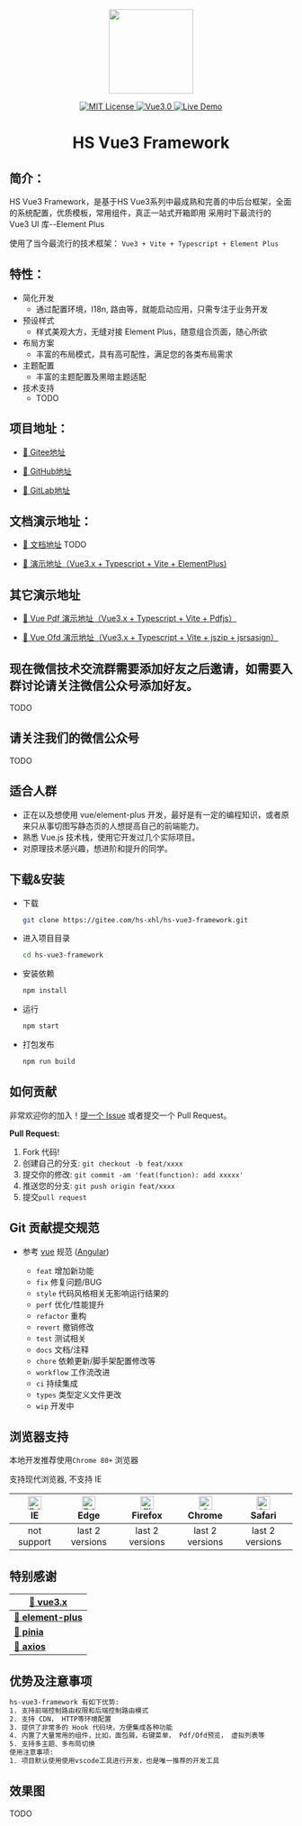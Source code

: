 <div align="center">
<img src="https://gitee.com/hs-xhl/test-docs/raw/master/images/logo.png" align="center" width="150" height="150"/>
</div>

<p align="center">
    <a href="./LICENSE">
        <img src="https://img.shields.io/github/license/XiahlHS/hs-vue3-framework" alt="MIT License" />
    </a>
    <a href="https://v3.cn.vuejs.org/">
        <img src="https://img.shields.io/badge/vue.js-3.0-green" alt="Vue3.0">
    </a>
    <a href="http://sangongli.top:8082/">
        <img src="https://img.shields.io/badge/🚀-open--in--browser-blueviolet" alt="Live Demo">
    </a>
</p>
<h1 align = "center">HS Vue3 Framework</h1>

## 简介：

HS Vue3 Framework，是基于HS Vue3系列中最成熟和完善的中后台框架，全面的系统配置，优质模板，常用组件，真正一站式开箱即用 采用时下最流行的 Vue3 UI 库--Element Plus

使用了当今最流行的技术框架： `Vue3 + Vite + Typescript + Element Plus`

## 特性：

- 简化开发
  - 通过配置环境，I18n, 路由等，就能启动应用，只需专注于业务开发
- 预设样式
  - 样式美观大方，无缝对接 Element Plus，随意组合页面，随心所欲
- 布局方案
  - 丰富的布局模式，具有高可配性，满足您的各类布局需求
- 主题配置
  - 丰富的主题配置及黑暗主题适配
- 技术支持
  - TODO

## 项目地址：

- [🎉 Gitee地址](https://gitee.com/hs-xhl/hs-vue3-framework)

- [🎉 GitHub地址](https://github.com/XiahlHS/hs-vue3-framework)

- [🎉 GitLab地址](https://gitlab.com/HanSummer/hs-vue3-framework)

## 文档演示地址：

- [🎉 文档地址]()  TODO

- [🎉 演示地址（Vue3.x + Typescript + Vite + ElementPlus)](http://sangongli.top:8082)

## 其它演示地址

- [🎉 Vue Pdf 演示地址（Vue3.x + Typescript + Vite + Pdfjs）](http://sangongli.top:8082/#/doc/pdf)

- [🎉 Vue Ofd 演示地址（Vue3.x + Typescript + Vite + jszip + jsrsasign）](http://sangongli.top:8082/#/doc/pdf)

## 现在微信技术交流群需要添加好友之后邀请，如需要入群讨论请关注微信公众号添加好友。

TODO

## 请关注我们的微信公众号

TODO

## 适合人群

- 正在以及想使用 vue/element-plus 开发，最好是有一定的编程知识，或者原来只从事切图写静态页的人想提高自己的前端能力。
- 熟悉 Vue.js 技术栈，使用它开发过几个实际项目。
- 对原理技术感兴趣，想进阶和提升的同学。

## 下载&安装

- 下载

  ```bash
  git clone https://gitee.com/hs-xhl/hs-vue3-framework.git
  ```

- 进入项目目录
  ```bash
  cd hs-vue3-framework
  ```
- 安装依赖

  ```bash
  npm install
  ```

- 运行
  ```bash
  npm start
  ```

- 打包发布
  ```bash
  npm run build
  ```

## 如何贡献

非常欢迎你的加入！[提一个 Issue](https://github.com/XiahlHS/hs-vue3-framework/issues/new) 或者提交一个 Pull Request。

**Pull Request:**

1. Fork 代码!
2. 创建自己的分支: `git checkout -b feat/xxxx`
3. 提交你的修改: `git commit -am 'feat(function): add xxxxx'`
4. 推送您的分支: `git push origin feat/xxxx`
5. 提交`pull request`

## Git 贡献提交规范

- 参考 [vue](https://github.com/vuejs/vue/blob/dev/.github/COMMIT_CONVENTION.md) 规范 ([Angular](https://github.com/conventional-changelog/conventional-changelog/tree/master/packages/conventional-changelog-angular))

  - `feat` 增加新功能
  - `fix` 修复问题/BUG
  - `style` 代码风格相关无影响运行结果的
  - `perf` 优化/性能提升
  - `refactor` 重构
  - `revert` 撤销修改
  - `test` 测试相关
  - `docs` 文档/注释
  - `chore` 依赖更新/脚手架配置修改等
  - `workflow` 工作流改进
  - `ci` 持续集成
  - `types` 类型定义文件更改
  - `wip` 开发中

## 浏览器支持

本地开发推荐使用`Chrome 80+` 浏览器

支持现代浏览器, 不支持 IE

| [<img src="https://raw.githubusercontent.com/alrra/browser-logos/master/src/edge/edge_48x48.png" alt=" Edge" width="24px" height="24px" />](http://godban.github.io/browsers-support-badges/)</br>IE | [<img src="https://raw.githubusercontent.com/alrra/browser-logos/master/src/edge/edge_48x48.png" alt=" Edge" width="24px" height="24px" />](http://godban.github.io/browsers-support-badges/)</br>Edge | [<img src="https://raw.githubusercontent.com/alrra/browser-logos/master/src/firefox/firefox_48x48.png" alt="Firefox" width="24px" height="24px" />](http://godban.github.io/browsers-support-badges/)</br>Firefox | [<img src="https://raw.githubusercontent.com/alrra/browser-logos/master/src/chrome/chrome_48x48.png" alt="Chrome" width="24px" height="24px" />](http://godban.github.io/browsers-support-badges/)</br>Chrome | [<img src="https://raw.githubusercontent.com/alrra/browser-logos/master/src/safari/safari_48x48.png" alt="Safari" width="24px" height="24px" />](http://godban.github.io/browsers-support-badges/)</br>Safari |
| :--------------------------------------------------------------------------------------------------------------------------------------------------------------------------------------------------: | :----------------------------------------------------------------------------------------------------------------------------------------------------------------------------------------------------: | :---------------------------------------------------------------------------------------------------------------------------------------------------------------------------------------------------------------: | :-----------------------------------------------------------------------------------------------------------------------------------------------------------------------------------------------------------: | :-----------------------------------------------------------------------------------------------------------------------------------------------------------------------------------------------------------: |
|                                                                                             not support                                                                                              |                                                                                            last 2 versions                                                                                             |                                                                                                  last 2 versions                                                                                                  |                                                                                                last 2 versions                                                                                                |                                                                                                last 2 versions                                                                                                |

## 特别感谢

| **[🚀 vue3.x](https://cn.vuejs.org/)**                     |
| --------------------------------------------------------- |
| **[🚀 element-plus](https://element-plus.org)**            |
| **[🚀 pinia](https://pinia.vuejs.org/)**                   |
| **[🚀 axios](http://www.axios-js.com/)**                   |

## 优势及注意事项

```tex
hs-vue3-framework 有如下优势:
1. 支持前端控制路由权限和后端控制路由模式
2. 支持 CDN， HTTP等环境配置
3. 提供了非常多的 Hook 代码块，方便集成各种功能
4. 内置了大量常用的组件，比如，面包屑，右键菜单， Pdf/Ofd预览， 虚拟列表等
5. 支持多主题、多布局切换
使用注意事项:
1. 项目默认使用使用vscode工具进行开发，也是唯一推荐的开发工具
```

## 效果图
TODO
